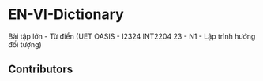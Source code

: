 # EN-VI-Dictionary
Bài tập lớn - Từ điển (UET OASIS - I2324 INT2204 23 - N1 - Lập trình hướng đối tượng)
## Contributors
